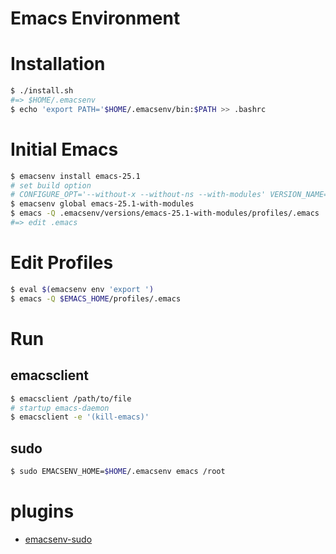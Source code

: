 # Emacs Environment

# Installation
```bash
$ ./install.sh
#=> $HOME/.emacsenv
$ echo 'export PATH='$HOME/.emacsenv/bin:$PATH >> .bashrc
```

# Initial Emacs
```bash
$ emacsenv install emacs-25.1
# set build option
# CONFIGURE_OPT='--without-x --without-ns --with-modules' VERSION_NAME='emacs-25.1-with-modules' emacsenv install emacs-25.1
$ emacsenv global emacs-25.1-with-modules
$ emacs -Q .emacsenv/versions/emacs-25.1-with-modules/profiles/.emacs
#=> edit .emacs
```

# Edit Profiles
```bash
$ eval $(emacsenv env 'export ')
$ emacs -Q $EMACS_HOME/profiles/.emacs
```
# Run
## emacsclient
```bash
$ emacsclient /path/to/file
# startup emacs-daemon
$ emacsclient -e '(kill-emacs)'
```

## sudo
```bash
$ sudo EMACSENV_HOME=$HOME/.emacsenv emacs /root
```

# plugins
* [emacsenv-sudo](https://github.com/m0cchi/emacsenv-sudo)
